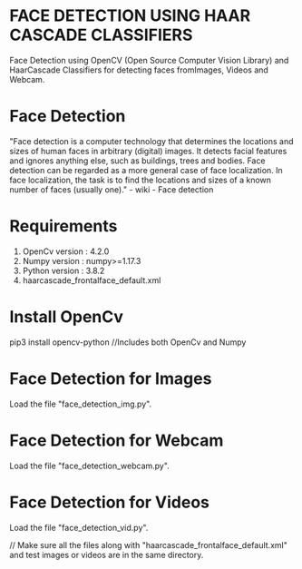 # FACE DETECTION USING HAAR CASCADE CLASSIFIERS

Face Detection using OpenCV (Open Source Computer Vision Library) and HaarCascade Classifiers for detecting faces  fromImages, Videos and Webcam.

# Face Detection
"Face detection is a computer technology that determines the locations and sizes of human faces in arbitrary (digital) images. It detects facial features and ignores anything else, such as buildings, trees and bodies. Face detection can be regarded as a more general case of face localization. In face localization, the task is to find the locations and sizes of a known number of faces (usually one)." - wiki - Face detection

# Requirements 
1.	OpenCv version  : 4.2.0
2.	Numpy version : numpy>=1.17.3 
3.	Python version	: 3.8.2
4.  haarcascade_frontalface_default.xml

# Install OpenCv 
pip3 install opencv-python	      //Includes both OpenCv and Numpy

# Face Detection for Images
Load the file "face_detection_img.py".

# Face Detection for Webcam
Load the file "face_detection_webcam.py".

# Face Detection for Videos
Load the file "face_detection_vid.py".

// Make sure all the files along with "haarcascade_frontalface_default.xml" and test images or videos are in the same directory.
